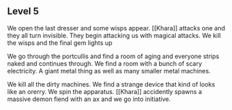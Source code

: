 ## Level 5

We open the last dresser and some wisps appear. [[Khara]] attacks one and they all turn invisible. They begin attacking us with magical attacks. We kill the wisps and the final gem lights up

We go through the portcullis and find a room of aging and everyone strips naked and continues through. We find a room with a bunch of scary electricity. A giant metal thing as well as many smaller metal machines.

We kill all the dirty machines. We find a strange device that kind of looks like an orerry. We spin the apparatus. [[Khara]] accidently spawns a massive demon fiend with an ax and we go into initiative.